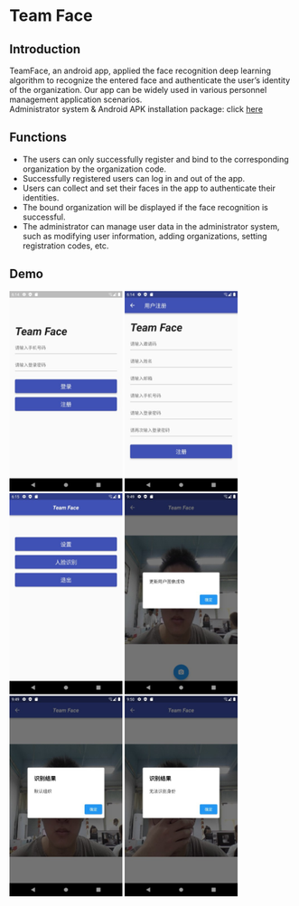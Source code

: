 # Team Face

## Introduction
TeamFace, an android app, applied the face recognition deep learning algorithm to recognize the entered face and authenticate the user’s identity of the organization. Our app can be widely used in various personnel management application scenarios.<br>
Administrator system & Android APK installation package: click [here](http://39.103.167.15:2022)

## Functions
* The users can only successfully register and bind to the corresponding organization by the organization code.
* Successfully registered users can log in and out of the app.
* Users can collect and set their faces in the app to authenticate their identities.
* The bound organization will be displayed if the face recognition is successful.
* The administrator can manage user data in the administrator system, such as modifying user information, adding organizations, setting registration codes, etc.

## Demo
<img src="demo/login.jpg" alt="login" width="200"/> <img src="demo/signup.jpg" alt="signup" width="200"/> <img src="demo/home.jpg" alt="home" width="200"/>
<img src="demo/setting_success.jpg" alt="setting_success" width="200"/> <img src="demo/rec_success.jpg" alt="rec_success" width="200"/> <img src="demo/rec_failed.jpg" alt="rec_failed" width="200"/>
